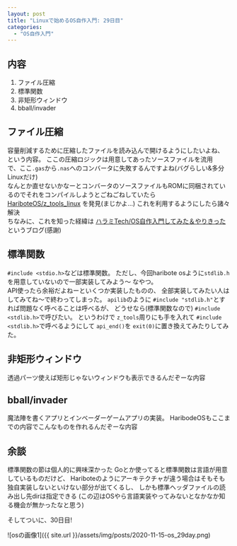 ```yaml
---
layout: post
title: "Linuxで始めるOS自作入門: 29日目"
categories:
  - "OS自作入門"
---
```


## 内容
1. ファイル圧縮
1. 標準関数
1. 非矩形ウィンドウ
1. bball/invader

## ファイル圧縮
容量削減するために圧縮したファイルを読み込んで開けるようにしたいよね、
という内容。
ここの圧縮ロジックは用意してあったソースファイルを流用  
で、ここ`.gas`から`.nas`へのコンバータに失敗するんですよね(バグらしい&多分Linuxだけ)  
なんとか直せないかなーとコンバータのソースファイルもROMに同梱されているのでそれをコンパイルしようとごねごねしていたら
[HariboteOS/z_tools_linux](https://github.com/HariboteOS/z_tools_linux)
を発見(まじかよ...)
これを利用するようにしたら諸々解決  
ちなみに、これを知った経緯は
[ハラミTech/OS自作入門してみた＆やりきった](https://blog.haramishio.xyz/entry/hariboteos)
というブログ(感謝)

## 標準関数
`#include <stdio.h>`などは標準関数。
ただし、今回haribote osように`stdlib.h`を用意していないので一部実装してみよう〜
なやつ。  
API使ったら余裕だよねーといくつか実装したものの、
全部実装してみたい人はしてみてね〜で終わってしまった。
`apilib`のように `#include "stdlib.h"`とすれば問題なく呼べることは呼べるが、
どうせなら(標準関数なので) `#include <stdlib.h>`で呼びたい。
というわけで `z_tools`周りにも手を入れて `#include <stdlib.h>`で呼べるようにして
`api_end()`を `exit(0)`に置き換えてみたりしてみた。

## 非矩形ウィンドウ
透過パーツ使えば矩形じゃないウィンドウも表示できるんだぞーな内容

## bball/invader
魔法陣を書くアプリとインベーダーゲームアプリの実装。
HaribodeOSもここまでの内容でこんなものを作れるんだぞーな内容

## 余談 
標準関数の節は個人的に興味深かった
Goとか使ってると標準関数は言語が用意しているものだけど、
Hariboteのようにアーキテクチャが違う場合はそもそも独自実装しないといけない部分が出てくるし、
しかも標準ヘッダファイルの読み出し先dirは指定できる
(この辺はOSやら言語実装やってみないとなかなか知る機会が無かったなと思う)

そしてついに、30日目!

![osの画像1]({{ site.url }}/assets/img/posts/2020-11-15-os_29day.png)
